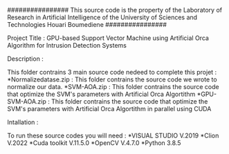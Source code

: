 ################ This source code is the property of the Laboratory of Research in Artificial Intelligence of the University of Sciences and Technologies Houari Boumediene ################

Project Title : GPU-based Support Vector Machine using Artificial Orca Algorithm for Intrusion Detection Systems

Description : 

This folder contrains 3 main source code nedeed to complete this projet :
     *Normalizedatase.zip : This folder contrains the source code we wrote to normalize our data.
     *SVM-AOA.zip : This folder contrains the source code that optimize the SVM's parameters with Artificial Orca Algortithm
     *GPU-SVM-AOA.zip : This folder contrains the source code that optimize the SVM's parameters with Artificial Orca Algortithm in parallel using CUDA 
     
Intallation :

To run these source codes you will need : 
     *VISUAL STUDIO V.2019
     *Clion V.2022
     *Cuda toolkit V.11.5.0
     *OpenCV V.4.7.0
     *Python 3.8.5

